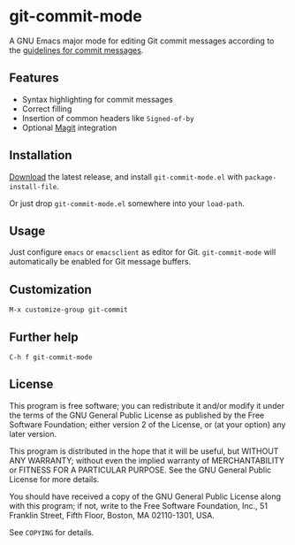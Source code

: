 git-commit-mode
===============

A GNU Emacs major mode for editing Git commit messages according to the
[guidelines for commit messages][guidelines].

Features
--------

- Syntax highlighting for commit messages
- Correct filling
- Insertion of common headers like `Signed-of-by`
- Optional [Magit][] integration

Installation
------------

[Download][] the latest release, and install `git-commit-mode.el` with
`package-install-file`.

Or just drop `git-commit-mode.el` somewhere into your `load-path`.

Usage
-----

Just configure `emacs` or `emacsclient` as editor for Git. `git-commit-mode`
will automatically be enabled for Git message buffers.

Customization
-------------

`M-x customize-group git-commit`

Further help
------------

`C-h f git-commit-mode`

License
-------

This program is free software; you can redistribute it and/or modify it under
the terms of the GNU General Public License as published by the Free Software
Foundation; either version 2 of the License, or (at your option) any later
version.

This program is distributed in the hope that it will be useful, but WITHOUT ANY
WARRANTY; without even the implied warranty of MERCHANTABILITY or FITNESS FOR A
PARTICULAR PURPOSE.  See the GNU General Public License for more details.

You should have received a copy of the GNU General Public License along with
this program; if not, write to the Free Software Foundation, Inc., 51 Franklin
Street, Fifth Floor, Boston, MA 02110-1301, USA.

See `COPYING` for details.


[guidelines]: http://tbaggery.com/2008/04/19/a-note-about-git-commit-messages.html
[download]: https://github.com/lunaryorn/git-commit-mode/tags
[magit]: http://magit.github.com/magit/
